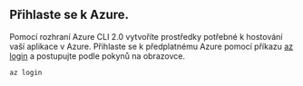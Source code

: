 ## <a name="log-in-to-azure"></a>Přihlaste se k Azure.

Pomocí rozhraní Azure CLI 2.0 vytvoříte prostředky potřebné k hostování vaší aplikace v Azure. Přihlaste se k předplatnému Azure pomocí příkazu [az login](/cli/azure/#login) a postupujte podle pokynů na obrazovce.

```azurecli-interactive
az login
```